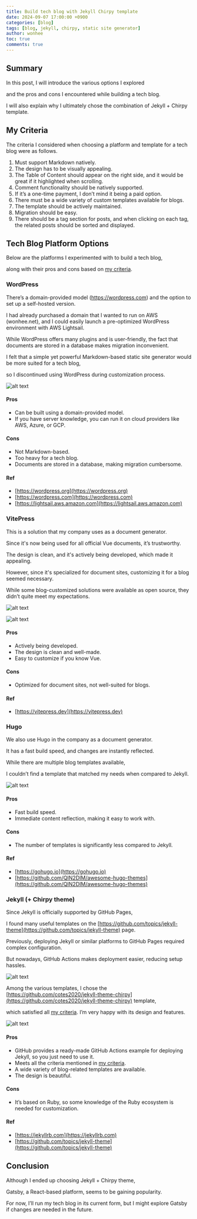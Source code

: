 ```yaml
---
title: Build tech blog with Jekyll Chirpy template
date: 2024-09-07 17:00:00 +0900
categories: [blog]
tags: [blog, jekyll, chirpy, static site generator]
author: wonhee
toc: true
comments: true
---
```


## Summary

In this post, I will introduce the various options I explored 

and the pros and cons I encountered while building a tech blog.

I will also explain why I ultimately chose the combination of Jekyll + Chirpy template.

## My Criteria

The criteria I considered when choosing a platform and template for a tech blog were as follows.

1. Must support Markdown natively.
2. The design has to be visually appealing.
3. The Table of Content should appear on the right side, and it would be great if it highlighted when scrolling.
4. Comment functionality should be natively supported.
5. If it’s a one-time payment, I don’t mind it being a paid option.
6. There must be a wide variety of custom templates available for blogs.
7. The template should be actively maintained.
8. Migration should be easy.
9. There should be a tag section for posts, and when clicking on each tag, the related posts should be sorted and displayed.

## Tech Blog Platform Options

Below are the platforms I experimented with to build a tech blog,

along with their pros and cons based on [my criteria](/posts/BuildTechBlogWithJekyllChirpyTemplate/#my-criteria).

### WordPress

There’s a domain-provided model (https://wordpress.com) and the option to set up a self-hosted version.

I had already purchased a domain that I wanted to run on AWS (wonhee.net), and I could easily launch a pre-optimized WordPress environment with AWS Lightsail.

While WordPress offers many plugins and is user-friendly, the fact that documents are stored in a database makes migration inconvenient.

I felt that a simple yet powerful Markdown-based static site generator would be more suited for a tech blog,

so I discontinued using WordPress during customization process.

![alt text](/assets/img/image2.png)

#### Pros
- Can be built using a domain-provided model.
- If you have server knowledge, you can run it on cloud providers like AWS, Azure, or GCP.

#### Cons
- Not Markdown-based.
- Too heavy for a tech blog.
- Documents are stored in a database, making migration cumbersome.

#### Ref
- [https://wordpress.org](https://wordpress.org)
- [https://wordpress.com](https://wordpress.com)
- [https://lightsail.aws.amazon.com](https://lightsail.aws.amazon.com)

### VitePress

This is a solution that my company uses as a document generator.

Since it's now being used for all official Vue documents, it’s trustworthy.

The design is clean, and it's actively being developed, which made it appealing.

However, since it's specialized for document sites, customizing it for a blog seemed necessary.

While some blog-customized solutions were available as open source, they didn’t quite meet my expectations.

![alt text](/assets/img/image3.png)

![alt text](/assets/img/image6.png)

#### Pros
- Actively being developed.
- The design is clean and well-made.
- Easy to customize if you know Vue.

#### Cons
- Optimized for document sites, not well-suited for blogs.

#### Ref
- [https://vitepress.dev](https://vitepress.dev)

### Hugo

We also use Hugo in the company as a document generator.

It has a fast build speed, and changes are instantly reflected.

While there are multiple blog templates available,

I couldn’t find a template that matched my needs when compared to Jekyll.

![alt text](/assets/img/image4.png)

#### Pros
- Fast build speed.
- Immediate content reflection, making it easy to work with.

#### Cons
- The number of templates is significantly less compared to Jekyll.

#### Ref
- [https://gohugo.io](https://gohugo.io)
- [https://github.com/QIN2DIM/awesome-hugo-themes](https://github.com/QIN2DIM/awesome-hugo-themes)

### Jekyll (+ Chirpy theme)

Since Jekyll is officially supported by GitHub Pages,

I found many useful templates on the [https://github.com/topics/jekyll-theme](https://github.com/topics/jekyll-theme) page.

Previously, deploying Jekyll or similar platforms to GitHub Pages required complex configuration.

But nowadays, GitHub Actions makes deployment easier, reducing setup hassles.

![alt text](/assets/img/image7.png)

Among the various templates, I chose the [https://github.com/cotes2020/jekyll-theme-chirpy](https://github.com/cotes2020/jekyll-theme-chirpy) template,

which satisfied all [my criteria](/posts/BuildTechBlogWithJekyllChirpyTemplate/#my-criteria). I’m very happy with its design and features.

![alt text](/assets/img/image5.png)

#### Pros
- GitHub provides a ready-made GitHub Actions example for deploying Jekyll, so you just need to use it.
- Meets all the criteria mentioned in [my criteria](/posts/BuildTechBlogWithJekyllChirpyTemplate/#my-criteria).
- A wide variety of blog-related templates are available.
- The design is beautiful.

#### Cons
- It’s based on Ruby, so some knowledge of the Ruby ecosystem is needed for customization.

#### Ref
- [https://jekyllrb.com](https://jekyllrb.com)
- [https://github.com/topics/jekyll-theme](https://github.com/topics/jekyll-theme)

## Conclusion

Although I ended up choosing Jekyll + Chirpy theme,

Gatsby, a React-based platform, seems to be gaining popularity.

For now, I’ll run my tech blog in its current form, but I might explore Gatsby if changes are needed in the future.